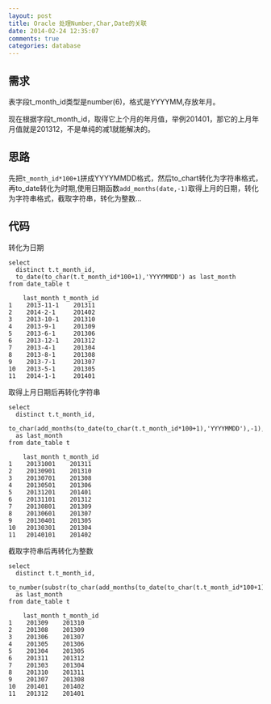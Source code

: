 ```yaml
---
layout: post
title: Oracle 处理Number,Char,Date的关联
date: 2014-02-24 12:35:07
comments: true
categories: database
---
```

## 需求

表字段t_month_id类型是number(6)，格式是YYYYMM,存放年月。

现在根据字段t_month_id，取得它上个月的年月值，举例201401，那它的上月年月值就是201312，不是单纯的减1就能解决的。

## 思路

先把`t_month_id*100+1`拼成YYYYMMDD格式，然后to_chart转化为字符串格式，再to_date转化为时期,使用日期函数`add_months(date,-1)`取得上月的日期，转化为字符串格式，截取字符串，转化为整数...

## 代码

转化为日期

    select 
      distinct t.t_month_id,
      to_date(to_char(t.t_month_id*100+1),'YYYYMMDD') as last_month
    from date_table t

        last_month t_month_id
    1    2013-11-1    201311
    2    2014-2-1     201402
    3    2013-10-1    201310
    4    2013-9-1     201309
    5    2013-6-1     201306
    6    2013-12-1    201312
    7    2013-4-1     201304
    8    2013-8-1     201308
    9    2013-7-1     201307
    10   2013-5-1     201305
    11   2014-1-1     201401

取得上月日期后再转化字符串

    select 
      distinct t.t_month_id,
      to_char(add_months(to_date(to_char(t.t_month_id*100+1),'YYYYMMDD'),-1),'YYYYMMDD') 
      as last_month
    from date_table t

        last_month t_month_id
    1    20131001    201311
    2    20130901    201310
    3    20130701    201308
    4    20130501    201306
    5    20131201    201401
    6    20131101    201312
    7    20130801    201309
    8    20130601    201307
    9    20130401    201305
    10   20130301    201304
    11   20140101    201402

截取字符串后再转化为整数

    select 
      distinct t.t_month_id,
      to_number(substr(to_char(add_months(to_date(to_char(t.t_month_id*100+1),'YYYYMMDD'),-1),'YYYYMMDD'),0,6)) 
      as last_month
    from date_table t

        last_month t_month_id
    1    201309    201310
    2    201308    201309
    3    201306    201307
    4    201305    201306
    5    201304    201305
    6    201311    201312
    7    201303    201304
    8    201310    201311
    9    201307    201308
    10   201401    201402
    11   201312    201401
